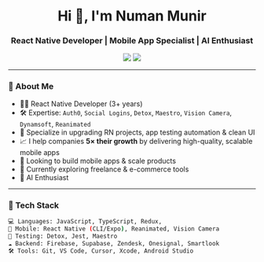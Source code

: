 <h1 align="center">Hi 👋, I'm Numan Munir</h1>
<h3 align="center">React Native Developer | Mobile App Specialist | AI Enthusiast</h3>

<p align="center">
  <a href="mailto:numanmunirdev@gmail.com"><img src="https://img.shields.io/badge/Email-blue?style=flat&logo=gmail&logoColor=white" /></a>
  <a href="https://www.linkedin.com/in/numan-munir"><img src="https://img.shields.io/badge/LinkedIn-blue?style=flat&logo=linkedin&logoColor=white" /></a>
</p>

---

### 🚀 About Me

- 🧑‍💻 React Native Developer (3+ years)
- 🛠️ Expertise: `Auth0`, `Social Logins`, `Detox`, `Maestro`, `Vision Camera`, `Dynamsoft`, `Reanimated`
- 🔄 Specialize in upgrading RN projects, app testing automation & clean UI
- 📈 I help companies **5× their growth** by delivering high-quality, scalable mobile apps
- 🎯 Looking to build mobile apps & scale products
- 🌱 Currently exploring freelance & e-commerce tools
- 🤖 AI Enthusiast

---

### 🧠 Tech Stack

```bash
💻 Languages: JavaScript, TypeScript, Redux, 
📱 Mobile: React Native (CLI/Expo), Reanimated, Vision Camera  
🧪 Testing: Detox, Jest, Maestro  
☁️ Backend: Firebase, Supabase, Zendesk, Onesignal, Smartlook
🛠️ Tools: Git, VS Code, Cursor, Xcode, Android Studio
